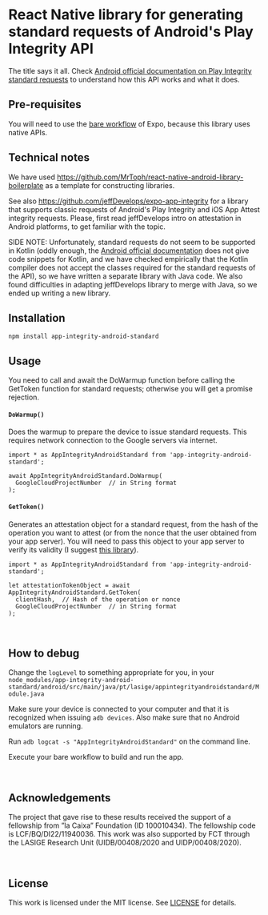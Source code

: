 # React Native library for generating standard requests of Android's Play Integrity API
The title says it all. Check [Android official documentation on Play Integrity standard requests](https://developer.android.com/google/play/integrity/standard) to understand how this API works and what it does.



## Pre-requisites

You will need to use the [bare workflow](https://docs.expo.dev/archive/managed-vs-bare) of Expo, because this library uses native APIs.



## Technical notes

We have used https://github.com/MrToph/react-native-android-library-boilerplate as a template for constructing libraries.

See also https://github.com/jeffDevelops/expo-app-integrity for a library that supports classic requests of Android's Play Integrity and iOS App Attest integrity requests. Please, first read jeffDevelops intro on attestation in Android platforms, to get familiar with the topic.

SIDE NOTE:
Unfortunately, standard requests do not seem to be supported in Kotlin (oddly enough, the [Android official documentation](https://developer.android.com/google/play/integrity/standard) does not give code snippets for Kotlin, and we have checked empirically that the Kotlin compiler does not accept the classes required for the standard requests of the API), so we have written a separate library with Java code. We also found difficulties in adapting jeffDevelops library to merge with Java, so we ended up writing a new library.



## Installation

```
npm install app-integrity-android-standard
```



## Usage

You need to call and await the DoWarmup function before calling the GetToken function for standard requests; otherwise you will get a promise rejection.

#### `DoWarmup()`

Does the warmup to prepare the device to issue standard requests. This requires network connection to the Google servers via internet.

```
import * as AppIntegrityAndroidStandard from 'app-integrity-android-standard';

await AppIntegrityAndroidStandard.DoWarmup(
  GoogleCloudProjectNumber  // in String format
);
```

#### `GetToken()`

Generates an attestation object for a standard request, from the hash of the operation you want to attest (or from the nonce that the user obtained from your app server). You will need to pass this object to your app server to verify its validity (I suggest [this library](https://github.com/sam-maverick/server-side-app-integrity-check)).

```
import * as AppIntegrityAndroidStandard from 'app-integrity-android-standard';

let attestationTokenObject = await AppIntegrityAndroidStandard.GetToken(
  clientHash,  // Hash of the operation or nonce
  GoogleCloudProjectNumber  // in String format
);
```

​    

## How to debug

Change the `logLevel` to something appropriate for you, in your `node_modules/app-integrity-android-standard/android/src/main/java/pt/lasige/appintegrityandroidstandard/Module.java`

Make sure your device is connected to your computer and that it is recognized when issuing `adb devices`. Also make sure that no Android emulators are running.

Run `adb logcat -s "AppIntegrityAndroidStandard"` on the command line.

Execute your bare workflow to build and run the app.

​     

## Acknowledgements

The project that gave rise to these results received the support of a fellowship from ”la Caixa” Foundation (ID 100010434). The fellowship code is LCF/BQ/DI22/11940036. This work was also supported by FCT through the LASIGE Research Unit (UIDB/00408/2020 and UIDP/00408/2020).

​    

## License

This work is licensed under the MIT license. See [LICENSE](LICENSE) for details.
